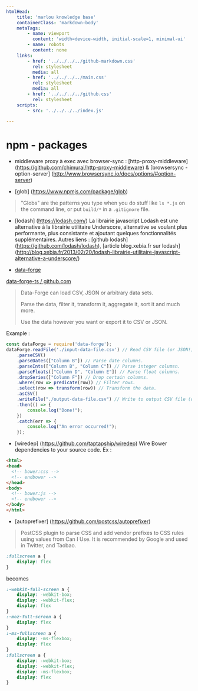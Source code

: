 ```yaml
---
htmlHead:
    title: 'marlou knowledge base' 
    containerClass: 'markdown-body'
    metaTags:
        - name: viewport
          content: 'width=device-width, initial-scale=1, minimal-ui'
        - name: robots
          content: none
    links:
        - href: '../../../../github-markdown.css'
          rel: stylesheet
          media: all
        - href: '../../../../main.css'
          rel: stylesheet
          media: all
        - href: '../../../../github.css'
          rel: stylesheet
    scripts:
        - src: '../../../../index.js'

---
```


# npm - packages

- middleware proxy à exec avec browser-sync :
[http-proxy-middleware] (https://github.com/chimurai/http-proxy-middleware) & [browsersync - option-server] (http://www.browsersync.io/docs/options/#option-server)

- [glob] (https://www.npmjs.com/package/glob)
> "Globs" are the patterns you type when you do stuff like `ls *.js` on
the command line, or put `build/*` in a `.gitignore` file.

- [lodash] (https://lodash.com/)
La librairie javascript Lodash est une alternative à la librairie utilitaire Underscore, alternative se voulant plus performante, plus consistante et ajoutant quelques fonctionnalités supplémentaires.
Autres liens : [github lodash] (https://github.com/lodash/lodash), [article blog.xebia.fr sur lodash] (http://blog.xebia.fr/2013/02/20/lodash-librairie-utilitaire-javascript-alternative-a-underscore/)

- [data-forge](http://www.data-forge-js.com/)

[data-forge-ts / github.com](https://github.com/data-forge/data-forge-ts/)

> Data-Forge can load CSV, JSON or arbitrary data sets.
> 
> Parse the data, filter it, transform it, aggregate it, sort it and much more.
> 
> Use the data however you want or export it to CSV or JSON.

Example :

```javascript
const dataForge = require('data-forge');
dataForge.readFile('./input-data-file.csv') // Read CSV file (or JSON!)
    .parseCSV()
    .parseDates(["Column B"]) // Parse date columns.
    .parseInts(["Column B", "Column C"]) // Parse integer columsn.
    .parseFloats(["Column D", "Column E"]) // Parse float columns.
    .dropSeries(["Column F"]) // Drop certain columns.
    .where(row => predicate(row)) // Filter rows.
    .select(row => transform(row)) // Transform the data.
    .asCSV() 
    .writeFile("./output-data-file.csv") // Write to output CSV file (or JSON!)
    .then(() => {
        console.log("Done!");
    })
    .catch(err => {
        console.log("An error occurred!");
    });
```

- [wiredep] (https://github.com/taptapship/wiredep)
Wire Bower dependencies to your source code.
Ex : 
```html
<html>
<head>
  <!-- bower:css -->
  <!-- endbower -->
</head>
<body>
  <!-- bower:js -->
  <!-- endbower -->
</body>
</html>
```
- [autoprefixer] (https://github.com/postcss/autoprefixer)

> PostCSS plugin to parse CSS and add vendor prefixes to CSS rules using values from Can I Use. It is recommended by Google and used in Twitter, and Taobao.

```css
:fullscreen a {
    display: flex
}
```
becomes
```css
:-webkit-full-screen a {
    display: -webkit-box;
    display: -webkit-flex;
    display: flex
}
:-moz-full-screen a {
    display: flex
}
:-ms-fullscreen a {
    display: -ms-flexbox;
    display: flex
}
:fullscreen a {
    display: -webkit-box;
    display: -webkit-flex;
    display: -ms-flexbox;
    display: flex
}
```

